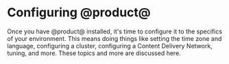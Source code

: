 # Configuring @product@ [](id=configuring-liferay)

Once you have @product@ installed, it's time to configure it to the specifics of
your environment. This means doing things like setting the time zone and
language, configuring a cluster, configuring a Content Delivery Network, tuning,
and more. These topics and more are discussed here. 

